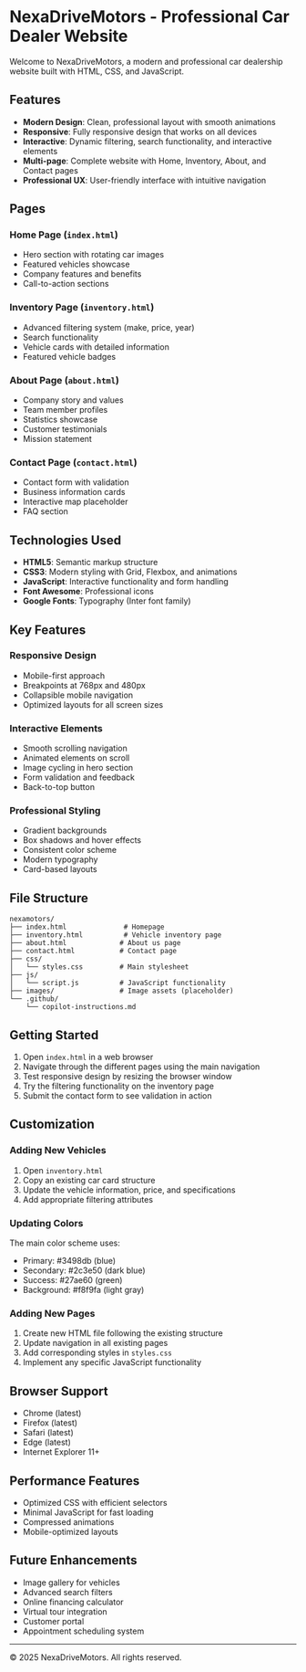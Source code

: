 # NexaDriveMotors - Professional Car Dealer Website

Welcome to NexaDriveMotors, a modern and professional car dealership website built with HTML, CSS, and JavaScript.

## Features

- **Modern Design**: Clean, professional layout with smooth animations
- **Responsive**: Fully responsive design that works on all devices
- **Interactive**: Dynamic filtering, search functionality, and interactive elements
- **Multi-page**: Complete website with Home, Inventory, About, and Contact pages
- **Professional UX**: User-friendly interface with intuitive navigation

## Pages

### Home Page (`index.html`)
- Hero section with rotating car images
- Featured vehicles showcase
- Company features and benefits
- Call-to-action sections

### Inventory Page (`inventory.html`)
- Advanced filtering system (make, price, year)
- Search functionality
- Vehicle cards with detailed information
- Featured vehicle badges

### About Page (`about.html`)
- Company story and values
- Team member profiles
- Statistics showcase
- Customer testimonials
- Mission statement

### Contact Page (`contact.html`)
- Contact form with validation
- Business information cards
- Interactive map placeholder
- FAQ section

## Technologies Used

- **HTML5**: Semantic markup structure
- **CSS3**: Modern styling with Grid, Flexbox, and animations
- **JavaScript**: Interactive functionality and form handling
- **Font Awesome**: Professional icons
- **Google Fonts**: Typography (Inter font family)

## Key Features

### Responsive Design
- Mobile-first approach
- Breakpoints at 768px and 480px
- Collapsible mobile navigation
- Optimized layouts for all screen sizes

### Interactive Elements
- Smooth scrolling navigation
- Animated elements on scroll
- Image cycling in hero section
- Form validation and feedback
- Back-to-top button

### Professional Styling
- Gradient backgrounds
- Box shadows and hover effects
- Consistent color scheme
- Modern typography
- Card-based layouts

## File Structure

```
nexamotors/
├── index.html              # Homepage
├── inventory.html          # Vehicle inventory page
├── about.html             # About us page
├── contact.html           # Contact page
├── css/
│   └── styles.css         # Main stylesheet
├── js/
│   └── script.js          # JavaScript functionality
├── images/                # Image assets (placeholder)
└── .github/
    └── copilot-instructions.md
```

## Getting Started

1. Open `index.html` in a web browser
2. Navigate through the different pages using the main navigation
3. Test responsive design by resizing the browser window
4. Try the filtering functionality on the inventory page
5. Submit the contact form to see validation in action

## Customization

### Adding New Vehicles
1. Open `inventory.html`
2. Copy an existing car card structure
3. Update the vehicle information, price, and specifications
4. Add appropriate filtering attributes

### Updating Colors
The main color scheme uses:
- Primary: #3498db (blue)
- Secondary: #2c3e50 (dark blue)
- Success: #27ae60 (green)
- Background: #f8f9fa (light gray)

### Adding New Pages
1. Create new HTML file following the existing structure
2. Update navigation in all existing pages
3. Add corresponding styles in `styles.css`
4. Implement any specific JavaScript functionality

## Browser Support

- Chrome (latest)
- Firefox (latest)
- Safari (latest)
- Edge (latest)
- Internet Explorer 11+

## Performance Features

- Optimized CSS with efficient selectors
- Minimal JavaScript for fast loading
- Compressed animations
- Mobile-optimized layouts

## Future Enhancements

- Image gallery for vehicles
- Advanced search filters
- Online financing calculator
- Virtual tour integration
- Customer portal
- Appointment scheduling system

---

© 2025 NexaDriveMotors. All rights reserved.